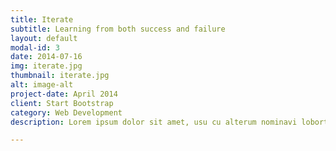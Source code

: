 ```yaml
---
title: Iterate
subtitle: Learning from both success and failure
layout: default
modal-id: 3
date: 2014-07-16
img: iterate.jpg
thumbnail: iterate.jpg
alt: image-alt
project-date: April 2014
client: Start Bootstrap
category: Web Development
description: Lorem ipsum dolor sit amet, usu cu alterum nominavi lobortis. At duo novum diceret. Tantas apeirian vix et, usu sanctus postulant inciderint ut, populo diceret necessitatibus in vim. Cu eum dicam feugiat noluisse.

---
```

